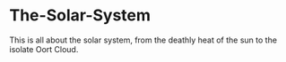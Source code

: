 # The-Solar-System
This is all about the solar system, from the deathly heat of the sun to the isolate Oort Cloud.
